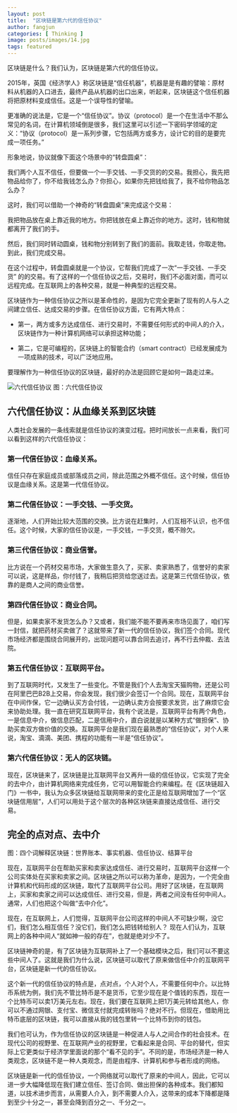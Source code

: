 ```yaml
---
layout: post
title:  "区块链是第六代的信任协议"
author: fangjun
categories: [ Thinking ]
image: posts/images/14.jpg
tags: featured
---
```


区块链是什么？我们认为，区块链是第六代的信任协议。

2015年，英国《经济学人》称区块链是“信任机器”，机器是是有趣的譬喻：原材料从机器的入口进去，最终产品从机器的出口出来，听起来，区块链这个信任机器将把原材料变成信任。这是一个误导性的譬喻。

更准确的说法是，它是一个“信任协议”。协议（protocol）是一个在生活中不那么常见的名词，在计算机领域倒是很多，我们这里可以引述一下密码学领域的定义：“协议（protocol）是一系列步骤，它包括两方或多方，设计它的目的是要完成一项任务。”

形象地说，协议就像下面这个场景中的“转盘圆桌”：

我们两个人互不信任，但要做一个一手交钱、一手交货的的交易。我担心，我先把物品给你了，你不给我钱怎么办？你担心，如果你先把钱给我了，我不给你物品怎么办？

这时，我们可以借助一个神奇的“转盘圆桌”来完成这个交易：

我把物品放在桌上靠近我的地方。你把钱放在桌上靠近你的地方。这时，钱和物就都离开了我们的手。

然后，我们同时转动圆桌，钱和物分别转到了我们的面前。我取走钱，你取走物。到此，我们完成交易。

在这个过程中，转盘圆桌就是一个协议，它帮我们完成了一次“一手交钱、一手交货” 的的交易。有了这样的一个信任协议之后，交易时，我们不必面对面，而可以远程完成。在互联网上的各种交易，就是一种典型的远程交易。

区块链作为一种信任协议之所以是革命性的，是因为它完全更新了现有的人与人之间建立信任、达成交易的步骤。在信任协议方面，它有两大特点：

-	第一，两方或多方达成信任、进行交易时，不需要任何形式的中间人的介入，区块链作为一种计算机网络可以承担这种功能；

-	第二，它是可编程的，区块链上的智能合约（smart contract）已经发展成为一项成熟的技术，可以广泛地应用。

要理解作为一种信任协议的区块链，最好的办法是回顾它是如何一路走过来。

![六代信任协议](/posts/images/trust_protocols.png)
图：六代信任协议

## 六代信任协议：从血缘关系到区块链

人类社会发展的一条线索就是信任协议的演变过程。把时间放长一点来看，我们可以看到这样的六代信任协议：

### 第一代信任协议：血缘关系。

信任只存在家庭成员或部落成员之间，除此范围之外概不信任。这个时候，信任协议是血缘关系。这是第一代信任协议。

### 第二代信任协议：一手交钱、一手交货。

逐渐地，人们开始比较大范围的交换。比方说在赶集时，人们互相不认识，也不信任。这个时候，大家的信任协议是，一手交钱，一手交货，概不赊欠。

### 第三代信任协议：商业信誉。

比方说在一个药材交易市场，大家做生意久了，买家、卖家熟悉了，信誉好的卖家可以说，这是样品，你付钱了，我稍后把货给您送过去。这是第三代信任协议，依靠的是商人之间的商业信誉。

### 第四代信任协议：商业合同。

但是，如果卖家不发货怎么办？又或者，我们能不能不要再来市场见面了，咱们写一封信，就把药材买卖做了？这就带来了新一代的信任协议，我们签个合同。现代市场经济都是围绕合同展开的，出现问题可以靠合同去追讨，再不行去仲裁、去法院。

### 第五代信任协议：互联网平台。

到了互联网时代，又发生了一些变化。不管是我们个人去淘宝天猫购物，还是公司在阿里巴巴B2B上交易，你会发现，我们很少会签订一个合同。现在，互联网平台在中间作保，它一边确认买方会付钱，一边确认卖方会按要求发货，出了麻烦它会来协助处理。我一直在研究互联网平台，我有个说法是，互联网平台有两个角色，一是信息中介，做信息匹配，二是信用中介，直白说就是以某种方式“做担保”、协助买卖双方做价值的交换。互联网平台是我们现在最熟悉的“信任协议”，对个人来说，淘宝、滴滴、美团、携程的功能有一半是“信任协议”。

### 第六代信任协议：无人的区块链。

现在，区块链来了，区块链是比互联网平台又再升一级的信任协议，它实现了完全的去中介，由计算机网络来完成任务，它可以用智能合约来编程。在《区块链超入门》一书中，我认为众多区块链给互联网带来的变化正是给互联网增加了一个“区块链信用层”，人们可以用处于这个层次的各种区块链来直接达成信任、进行交易。

## 完全的点对点、去中介

图：四个词解释区块链：世界账本、事实机器、信任协议、结算平台

现在，互联网平台在帮助买家和卖家达成信任、进行交易时，互联网平台这样一个公司实体处在买家和卖家之间。区块链之所以可以称为革命，是因为，一个完全由计算机和代码形成的区块链，取代了互联网平台公司。用好了区块链，在互联网上，买家和卖家之间可以达成信任、进行交易，但是，两者之间没有任何中间人。通常，人们也把这个叫做“去中介化”。

现在，在互联网上，人们觉得，互联网平台公司这样的中间人不可缺少啊，没它们，我们怎么相互信任？没它们，我们怎么把钱转给别人？ 现在人们认为，互联网上的各种中间人“就如神一般的存在”，也就是绝对少不了。

区块链神奇的是，有了区块链为互联网补上了一个基础模块之后，我们可以不要这些中间人了。这就是我们为什么说，区块链可以取代了原来做信任中介的互联网平台，区块链是新一代的信任协议。

这个新一代的信任协议的特点是，点对点，个人对个人，不需要任何中介。以比特币系统为例，我们先不管比特币是不是货币，它至少现在是个值钱的东西，现在一个比特币可以卖1万美元左右。现在，我们要在互联网上把1万美元转给其他人，你可以不通过网银、支付宝、微信支付就完成转账吗？绝对不行。但现在，借助用比特币底层的区块链，我可以直接从我的钱包里转一个比特币到你的钱包。

我们也可认为，作为信任协议的区块链是一种促进人与人之间合作的社会技术。在现代公司的视野里、在互联网产业的视野里，它看起来是合同、平台的替代，但实际上它更类似于经济学里面说的那个“看不见的手”。不同的是，市场经济是一种人类观念，区块链不是一种人类观念，而是由程序、计算机和参与者形成的网络。

区块链是新一代的信任协议，一个网络就可以取代了原来的中间人，因此，它可以进一步大幅降低现在我们建立信任、签订合同、做出担保的各种成本。我们都知道，以技术进步而言，从需要人介入，到不需要人介入，这带来的成本下降都是降到至少十分之一，甚至会降到百分之一、千分之一。
